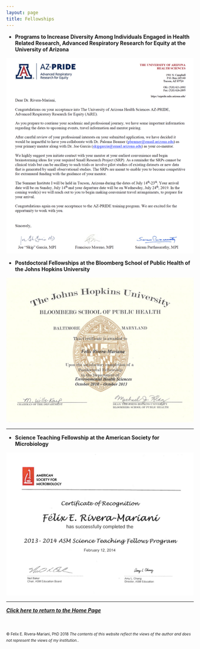 ```yaml
---
layout: page
title: Fellowships
---
```


- **Programs to Increase Diversity Among Individuals Engaged in Health Related Research, Advanced Respiratory Research for Equity at the University of Arizona**
<img src="/img/AZ_PRIDE_AIRE_Fellowship.png" alt="AZ-PRIDE AIRE Fellowships" class="inline"/>


- **Postdoctoral Fellowships at the Bloomberg School of Public Health of the Johns Hopkins University**
<img src="/img/JHSPH_Fellowship.jpg" alt="Science Teaching Fellowship at ASM" class="inline"/>

---

- **Science Teaching Fellowship at the American Society for Microbiology**
<img src="/img/STF_ASM.jpg" alt="Science Teaching Fellowship at ASM" class="inline"/>

---

<b><i><a href="https://www.friveram.com">Click here to return to the Home Page</a></i></b>

<br>

<font size="1">&#169; Felix E. Rivera-Mariani, PhD 2018 <i>The contents of this website reflect the views of the author and does not represent the views of my institution.</i>.</font>